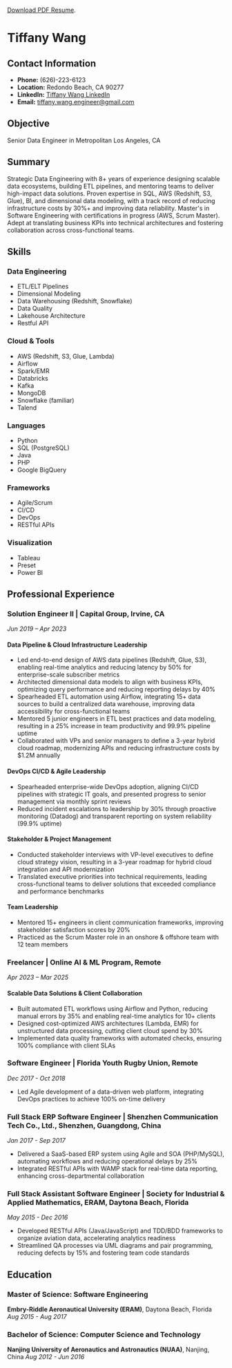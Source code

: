 <a href="/docs/_resumes/Senior Data Engineer_Tiffany Wang_Resume.pdf" download>Download PDF Resume</a>. 

# Tiffany Wang

## Contact Information
- **Phone:** (626)-223-6123
- **Location:** Redondo Beach, CA 90277
- **LinkedIn:** [Tiffany Wang LinkedIn](https://www.linkedin.com/in/tiffanywangengineer/)
- **Email:** tiffany.wang.engineer@gmail.com

## Objective
Senior Data Engineer in Metropolitan Los Angeles, CA

## Summary
Strategic Data Engineering with 8+ years of experience designing scalable data ecosystems, building ETL pipelines, and mentoring teams to deliver high-impact data solutions. Proven expertise in SQL, AWS (Redshift, S3, Glue), BI, and dimensional data modeling, with a track record of reducing infrastructure costs by 30%+ and improving data reliability. Master's in Software Engineering with certifications in progress (AWS, Scrum Master). Adept at translating business KPIs into technical architectures and fostering collaboration across cross-functional teams.

## Skills

### Data Engineering
- ETL/ELT Pipelines
- Dimensional Modeling
- Data Warehousing (Redshift, Snowflake)
- Data Quality
- Lakehouse Architecture
- Restful API

### Cloud & Tools
- AWS (Redshift, S3, Glue, Lambda)
- Airflow
- Spark/EMR
- Databricks
- Kafka
- MongoDB
- Snowflake (familiar)
- Talend

### Languages
- Python
- SQL (PostgreSQL)
- Java
- PHP
- Google BigQuery

### Frameworks
- Agile/Scrum
- CI/CD
- DevOps
- RESTful APIs

### Visualization
- Tableau
- Preset
- Power BI

## Professional Experience

### Solution Engineer II | Capital Group, Irvine, CA
*Jun 2019 – Apr 2023*

#### Data Pipeline & Cloud Infrastructure Leadership
- Led end-to-end design of AWS data pipelines (Redshift, Glue, S3), enabling real-time analytics and reducing latency by 50% for enterprise-scale subscriber metrics
- Architected dimensional data models to align with business KPIs, optimizing query performance and reducing reporting delays by 40%
- Spearheaded ETL automation using Airflow, integrating 15+ data sources to build a centralized data warehouse, improving data accessibility for cross-functional teams
- Mentored 5 junior engineers in ETL best practices and data modeling, resulting in a 25% increase in team productivity and 99.9% pipeline uptime
- Collaborated with VPs and senior managers to define a 3-year hybrid cloud roadmap, modernizing APIs and reducing infrastructure costs by $1.2M annually

#### DevOps CI/CD & Agile Leadership
- Spearheaded enterprise-wide DevOps adoption, aligning CI/CD pipelines with strategic IT goals, and presented progress to senior management via monthly sprint reviews
- Reduced incident escalations to leadership by 30% through proactive monitoring (Datadog) and transparent reporting on system reliability (99.9% uptime)

#### Stakeholder & Project Management
- Conducted stakeholder interviews with VP-level executives to define cloud strategy vision, resulting in a 3-year roadmap for hybrid cloud integration and API modernization
- Translated executive priorities into technical requirements, leading cross-functional teams to deliver solutions that exceeded compliance and performance benchmarks

#### Team Leadership
- Mentored 15+ engineers in client communication frameworks, improving stakeholder satisfaction scores by 20%
- Practiced as the Scrum Master role in an onshore & offshore team with 12 team members

### Freelancer | Online AI & ML Program, Remote
*Apr 2023 – Mar 2025*

#### Scalable Data Solutions & Client Collaboration
- Built automated ETL workflows using Airflow and Python, reducing manual errors by 35% and enabling real-time analytics for 10+ clients
- Designed cost-optimized AWS architectures (Lambda, EMR) for unstructured data processing, cutting client cloud spend by 30%
- Implemented data quality frameworks with automated checks, ensuring 100% compliance with client SLAs

### Software Engineer | Florida Youth Rugby Union, Remote
*Dec 2017 - Oct 2018*
- Led Agile development of a data-driven web platform, integrating DevOps practices to achieve 100% on-time delivery

### Full Stack ERP Software Engineer | Shenzhen Communication Tech Co., Ltd., Shenzhen, Guangdong, China
*Jan 2017 - Sep 2017*
- Delivered a SaaS-based ERP system using Agile and SOA (PHP/MySQL), automating workflows and reducing operational delays by 25%
- Integrated RESTful APIs with WAMP stack for real-time data reporting, enhancing cross-departmental collaboration

### Full Stack Assistant Software Engineer | Society for Industrial & Applied Mathematics, ERAM, Daytona Beach, Florida
*May 2015 - Dec 2016*
- Developed RESTful APIs (Java/JavaScript) and TDD/BDD frameworks to organize aviation data, accelerating analytics readiness
- Streamlined QA processes via UML diagrams and pair programming, reducing defects by 15% and fostering team code standards

## Education

### Master of Science: Software Engineering
**Embry-Riddle Aeronautical University (ERAM)**, Daytona Beach, Florida
*Aug 2015 - Aug 2017*

### Bachelor of Science: Computer Science and Technology
**Nanjing University of Aeronautics and Astronautics (NUAA)**, Nanjing, China
*Aug 2012 - Jun 2016*
